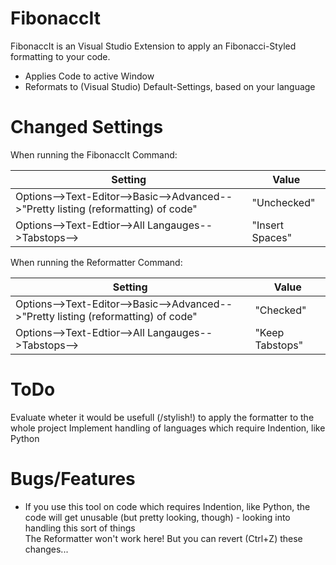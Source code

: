 # FibonaccIt


FibonaccIt is an Visual Studio Extension to apply an Fibonacci-Styled formatting to your code.
  - Applies Code to active Window
  - Reformats to (Visual Studio) Default-Settings, based on your language
  
# Changed Settings
When running the FibonaccIt Command:

| Setting | Value |
| ------ | ------ |
|  Options-->Text-Editor-->Basic-->Advanced-->"Pretty listing (reformatting) of code" | "Unchecked" |
|  Options-->Text-Edtior-->All Langauges-->Tabstops--> | "Insert Spaces"  |
  

When running the Reformatter Command:

| Setting | Value |
| ------ | ------ |
|  Options-->Text-Editor-->Basic-->Advanced-->"Pretty listing (reformatting) of code" | "Checked" |
|  Options-->Text-Edtior-->All Langauges-->Tabstops--> | "Keep Tabstops"  |


# ToDo
Evaluate wheter it would be usefull (/stylish!) to apply the formatter to the whole project
Implement handling of languages which require Indention, like Python

# Bugs/Features
  - If you use this tool on code which requires Indention, like Python, the code will get unusable (but pretty looking, though) - looking into handling this sort of things  
    The Reformatter won't work here! But you can revert (Ctrl+Z) these changes...
